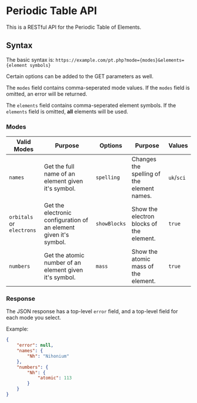 
# Periodic Table API
This is a RESTful API for the Periodic Table of Elements.
## Syntax

The basic syntax is:
`https://example.com/pt.php?mode={modes}&elements={element symbols}`

Certain options can be added to the GET parameters as well.

The `modes` field contains comma-seperated mode values. If the `modes` field is omitted, an error will be returned.

The `elements` field contains comma-seperated element symbols. If the `elements` field is omitted, **all** elements will be used.

### Modes
|Valid Modes|Purpose|Options|Purpose|Values|
|-----------|-------|-------|-------|------|
|`names`|Get the full name of an element given it's symbol.|`spelling`|Changes the spelling of the element names.|`uk`/`sci`|
|`orbitals` or `electrons`|Get the electronic configuration of an element given it's symbol.|`showBlocks`|Show the electron blocks of the element.|`true`|
|`numbers`|Get the atomic number of an element given it's symbol.|`mass`|Show the atomic mass of the element.|`true`|

### Response
The JSON response has a top-level `error` field, and a top-level field for each mode you select.

Example:

```json
{
	"error": null,
	"names": {
		"Nh": "Nihonium"
	},
	"numbers": {
		"Nh": {
			"atomic": 113
		}
	}
}
```